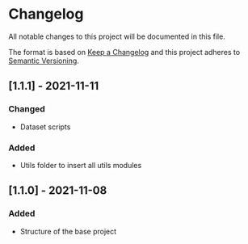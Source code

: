 # Changelog
All notable changes to this project will be documented in this file.

The format is based on [Keep a Changelog](http://keepachangelog.com/en/1.0.0/)
and this project adheres to [Semantic Versioning](http://semver.org/spec/v2.0.0.html).

## [1.1.1] - 2021-11-11
### Changed
* Dataset scripts

### Added
* Utils folder to insert all utils modules

## [1.1.0] - 2021-11-08
### Added
* Structure of the base project


